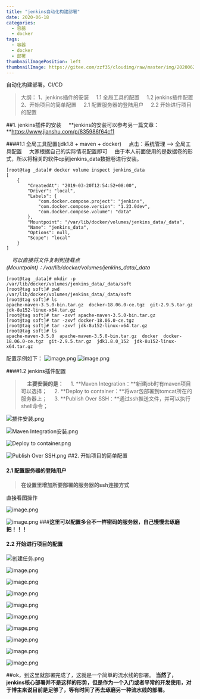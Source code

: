 ```yaml
---
title: "jenkins自动化构建部署"
date: 2020-06-18
categories:
  - 容器
  - docker
tags:
  - 容器
  - docker
  - 部署
thumbnailImagePosition: left
thumbnailImage: https://gitee.com/zzf35/cloudimg/raw/master/img/20200622193619.png
---
```


自动化构建部署。CI/CD

<!--more-->



>大纲：
1、jenkins插件的安装
  &nbsp; &nbsp;  1.1 全局工具的配置
  &nbsp; &nbsp;  1.2 jenkins插件配置
2、开始项目的简单配置
  &nbsp; &nbsp;  2.1 配置服务器的登陆用户
  &nbsp; &nbsp;  2.2 开始进行项目的配置

##1. jenkins插件的安装
&nbsp; &nbsp;  **jenkins的安装可以参考另一篇文章：**https://www.jianshu.com/p/835986f64cf1

####1.1  全局工具配置(jdk1.8 + maven + docker)
&nbsp; &nbsp;  点击：系统管理 --> 全局工具配置
&nbsp; &nbsp;  大家根据自己的实际情况配置即可
&nbsp; &nbsp;  由于本人前面使用的是数据卷的形式，所以将相关的软件cp到jenkins_data数据卷进行安装。
```
[root@tag _data]# docker volume inspect jenkins_data
[
    {
        "CreatedAt": "2019-03-20T12:54:52+08:00",
        "Driver": "local",
        "Labels": {
            "com.docker.compose.project": "jenkins",
            "com.docker.compose.version": "1.23.0dev",
            "com.docker.compose.volume": "data"
        },
        "Mountpoint": "/var/lib/docker/volumes/jenkins_data/_data",
        "Name": "jenkins_data",
        "Options": null,
        "Scope": "local"
    }
]
```
&nbsp; &nbsp;  *可以直接将文件复制到挂载点(Mountpoint)：/var/lib/docker/volumes/jenkins_data/_data*
```
[root@tag _data]# mkdir -p /var/lib/docker/volumes/jenkins_data/_data/soft
[root@tag soft]# pwd
/var/lib/docker/volumes/jenkins_data/_data/soft
[root@tag soft]# ls
apache-maven-3.5.0-bin.tar.gz  docker-18.06.0-ce.tgz  git-2.9.5.tar.gz  jdk-8u152-linux-x64.tar.gz
[root@tag soft]# tar -zxvf apache-maven-3.5.0-bin.tar.gz 
[root@tag soft]# tar -zxvf docker-18.06.0-ce.tgz
[root@tag soft]# tar -zxvf jdk-8u152-linux-x64.tar.gz
[root@tag soft]# ls
apache-maven-3.5.0  apache-maven-3.5.0-bin.tar.gz  docker  docker-18.06.0-ce.tgz  git-2.9.5.tar.gz  jdk1.8.0_152  jdk-8u152-linux-x64.tar.gz
```
配置示例如下：
![image.png](https://upload-images.jianshu.io/upload_images/7906353-986203d11bbbc344.png?imageMogr2/auto-orient/strip%7CimageView2/2/w/750)
![image.png](https://upload-images.jianshu.io/upload_images/7906353-5549b903ada132b8.png?imageMogr2/auto-orient/strip%7CimageView2/2/w/750)

####1.2  jenkins插件配置
>&nbsp; &nbsp;  **主要安装的是：**
&nbsp; &nbsp;  1. **Maven Integration：**新建job时有maven项目可以选择；
&nbsp; &nbsp;  2. **Deploy to container：**将war包部署到tomcat所在的服务器上；
&nbsp; &nbsp;  3. **Publish Over SSH：**通过ssh推送文件，并可以执行shell命令；

![插件安装.png](https://upload-images.jianshu.io/upload_images/7906353-a4d52c53acefc42b.png?imageMogr2/auto-orient/strip%7CimageView2/2/w/750)

![Maven Integration安装.png](https://upload-images.jianshu.io/upload_images/7906353-cb2c85dcb92f2204.png?imageMogr2/auto-orient/strip%7CimageView2/2/w/750)

![Deploy to container.png](https://upload-images.jianshu.io/upload_images/7906353-27e8615a55d0853a.png?imageMogr2/auto-orient/strip%7CimageView2/2/w/750)

![Publish Over SSH.png](https://upload-images.jianshu.io/upload_images/7906353-6e49dc08df25bc94.png?imageMogr2/auto-orient/strip%7CimageView2/2/w/750)
##2. 开始项目的简单配置
#### 2.1 配置服务器的登陆用户
>**在设置里增加所要部署的服务器的ssh连接方式**

直接看图操作

![image.png](https://upload-images.jianshu.io/upload_images/7906353-35a35329e08ac52b.png?imageMogr2/auto-orient/strip%7CimageView2/2/w/750)

![image.png](https://upload-images.jianshu.io/upload_images/7906353-7012933258f5be2a.png?imageMogr2/auto-orient/strip%7CimageView2/2/w/750)
###**这里可以配置多台不一样密码的服务器，自己慢慢去琢磨把！！！**

#### 2.2 开始进行项目的配置

![创建任务.png](https://upload-images.jianshu.io/upload_images/7906353-20b54414e6343906.png?imageMogr2/auto-orient/strip%7CimageView2/2/w/750)

![image.png](https://upload-images.jianshu.io/upload_images/7906353-37bc91efb274ff62.png?imageMogr2/auto-orient/strip%7CimageView2/2/w/750)

![image.png](https://upload-images.jianshu.io/upload_images/7906353-0daeae7f25880c61.png?imageMogr2/auto-orient/strip%7CimageView2/2/w/750)

![image.png](https://upload-images.jianshu.io/upload_images/7906353-f3e08824aba1b0ac.png?imageMogr2/auto-orient/strip%7CimageView2/2/w/750)

![image.png](https://upload-images.jianshu.io/upload_images/7906353-6aea196e47acbb9d.png?imageMogr2/auto-orient/strip%7CimageView2/2/w/750)

![image.png](https://upload-images.jianshu.io/upload_images/7906353-fe29e80bc93ce42a.png?imageMogr2/auto-orient/strip%7CimageView2/2/w/750)

![image.png](https://upload-images.jianshu.io/upload_images/7906353-a6bc5a0f6803b9e1.png?imageMogr2/auto-orient/strip%7CimageView2/2/w/750)

![image.png](https://upload-images.jianshu.io/upload_images/7906353-1015debb8b7a19be.png?imageMogr2/auto-orient/strip%7CimageView2/2/w/750)


![image.png](https://upload-images.jianshu.io/upload_images/7906353-899f5bd51a0eaa9c.png?imageMogr2/auto-orient/strip%7CimageView2/2/w/750)

![image.png](https://upload-images.jianshu.io/upload_images/7906353-2623595b494894c2.png?imageMogr2/auto-orient/strip%7CimageView2/2/w/750)

##ok，到这里就部署完成了，这就是一个简单的流水线的部署。
**当然了，jenkins核心部署并不是这样的形势，但是作为一个入门或者平常的开发使用，对于博主来说目前是足够了，等有时间了再去琢磨另一种流水线的部署。**